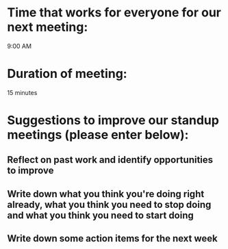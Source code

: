 # Time that works for everyone for our next meeting:
9:00 AM

# Duration of meeting:
15 minutes

# Suggestions to improve our standup meetings (please enter below):

## Reflect on past work and identify opportunities to improve

## Write down what you think you're doing right already, what you think you need to stop doing and what you think you need to start doing

## Write down some action items for the next week
